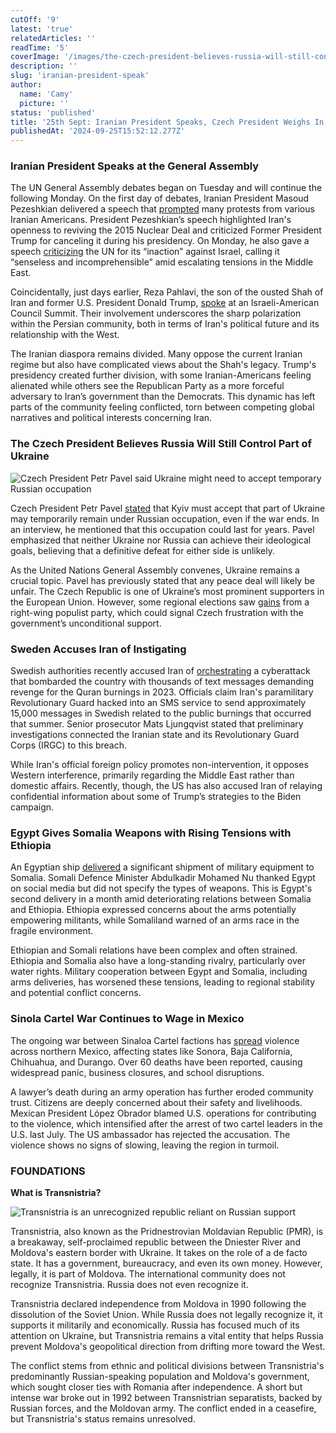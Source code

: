 ```yaml
---
cutOff: '9'
latest: 'true'
relatedArticles: ''
readTime: '5'
coverImage: '/images/the-czech-president-believes-russia-will-still-control-ukraine-whenever-the-war-ends-Y4Mj.webp'
description: ''
slug: 'iranian-president-speak'
author:
  name: 'Camy'
  picture: ''
status: 'published'
title: '25th Sept: Iranian President Speaks, Czech President Weighs In'
publishedAt: '2024-09-25T15:52:12.277Z'
---
```


### Iranian President Speaks at the General Assembly

The UN General Assembly debates began on Tuesday and will continue the following Monday. On the first day of debates, Iranian President Masoud Pezeshkian delivered a speech that [prompted](https://uk.news.yahoo.com/thousands-rally-outside-un-general-174334325.html?guccounter=1&guce_referrer=aHR0cHM6Ly93d3cuZ29vZ2xlLmNvbS8&guce_referrer_sig=AQAAAE98yJBmFWCtbTo4qcuiNnRJDkfqx-k4J64OsYA2BUB9HhsLejXEuu0V1cNXr5rtin9eiI7J7dOmPnZzvYf3jdGCNO4bs49DvhPCXQK1zhsn7FFTr17SLBWbOvRLvKa9j91qQQQWZLK7xvQWcgirnLVt4DnfemdNz9kerLUqr6GJ) many protests from various Iranian Americans. President Pezeshkian’s speech highlighted Iran's openness to reviving the 2015 Nuclear Deal and criticized Former President Trump for canceling it during his presidency. On Monday, he also gave a speech [criticizing](https://apnews.com/article/united-nations-iran-529d09bced2d3c579df5ab025b467a55) the UN for its “inaction” against Israel, calling it “senseless and incomprehensible” amid escalating tensions in the Middle East.

Coincidentally, just days earlier, Reza Pahlavi, the son of the ousted Shah of Iran and former U.S. President Donald Trump, [spoke](https://x.com/PahlaviReza/status/1838217962471186575?ref_src=twsrc%5Egoogle%7Ctwcamp%5Eserp%7Ctwgr%5Etweet) at an Israeli-American Council Summit. Their involvement underscores the sharp polarization within the Persian community, both in terms of Iran's political future and its relationship with the West.

The Iranian diaspora remains divided. Many oppose the current Iranian regime but also have complicated views about the Shah's legacy. Trump's presidency created further division, with some Iranian-Americans feeling alienated while others see the Republican Party as a more forceful adversary to Iran’s government than the Democrats. This dynamic has left parts of the community feeling conflicted, torn between competing global narratives and political interests concerning Iran.

### The Czech President Believes Russia Will Still Control Part of Ukraine

![Czech President Petr Pavel said Ukraine might need to accept temporary Russian occupation](/images/the-czech-president-believes-russia-will-still-control-ukraine-whenever-the-war-ends-YwNj.webp)

Czech President Petr Pavel [stated](https://www.politico.eu/article/ukraine-czech-republic-russia-vladimir-putin-petr-pavel/) that Kyiv must accept that part of Ukraine may temporarily remain under Russian occupation, even if the war ends. In an interview, he mentioned that this occupation could last for years. Pavel emphasized that neither Ukraine nor Russia can achieve their ideological goals, believing that a definitive defeat for either side is unlikely.

As the United Nations General Assembly convenes, Ukraine remains a crucial topic. Pavel has previously stated that any peace deal will likely be unfair. The Czech Republic is one of Ukraine’s most prominent supporters in the European Union. However, some regional elections saw [gains](https://www.euronews.com/my-europe/2024/09/22/main-opposition-party-dominates-regional-elections-in-the-czech-republic) from a right-wing populist party, which could signal Czech frustration with the government’s unconditional support.

### Sweden Accuses Iran of Instigating

Swedish authorities recently accused Iran of [orchestrating](https://www.euronews.com/2024/09/24/sweden-says-iran-was-behind-thousands-of-text-messages-inciting-protests-over-quran-burnin) a cyberattack that bombarded the country with thousands of text messages demanding revenge for the Quran burnings in 2023. Officials claim Iran's paramilitary Revolutionary Guard hacked into an SMS service to send approximately 15,000 messages in Swedish related to the public burnings that occurred that summer. Senior prosecutor Mats Ljungqvist stated that preliminary investigations connected the Iranian state and its Revolutionary Guard Corps (IRGC) to this breach.

While Iran's official foreign policy promotes non-intervention, it opposes Western interference, primarily regarding the Middle East rather than domestic affairs. Recently, though, the US has also accused Iran of relaying confidential information about some of Trump’s strategies to the Biden campaign.

### Egypt Gives Somalia Weapons with Rising Tensions with Ethiopia

An Egyptian ship [delivered](https://www.bbc.com/news/articles/cglk038p1d3o) a significant shipment of military equipment to Somalia. Somali Defence Minister Abdulkadir Mohamed Nu thanked Egypt on social media but did not specify the types of weapons. This is Egypt's second delivery in a month amid deteriorating relations between Somalia and Ethiopia. Ethiopia expressed concerns about the arms potentially empowering militants, while Somaliland warned of an arms race in the fragile environment.

Ethiopian and Somali relations have been complex and often strained. Ethiopia and Somalia also have a long-standing rivalry, particularly over water rights. Military cooperation between Egypt and Somalia, including arms deliveries, has worsened these tensions, leading to regional stability and potential conflict concerns.

### Sinola Cartel War Continues to Wage in Mexico

The ongoing war between Sinaloa Cartel factions has [spread](https://english.elpais.com/international/2024-09-24/cartel-war-in-sinaloa-spreads-fear-to-other-states-in-mexico-you-see-fewer-people-on-the-streets-and-businesses-close-early.html) violence across northern Mexico, affecting states like Sonora, Baja California, Chihuahua, and Durango. Over 60 deaths have been reported, causing widespread panic, business closures, and school disruptions.

A lawyer’s death during an army operation has further eroded community trust. Citizens are deeply concerned about their safety and livelihoods. Mexican President López Obrador blamed U.S. operations for contributing to the violence, which intensified after the arrest of two cartel leaders in the U.S. last July. The US ambassador has rejected the accusation. The violence shows no signs of slowing, leaving the region in turmoil.

### FOUNDATIONS

**What is Transnistria?**

![Transnistria is an unrecognized republic reliant on Russian support](/images/what-is-transnistria--Y0Mj.webp)

Transnistria, also known as the Pridnestrovian Moldavian Republic (PMR), is a breakaway, self-proclaimed republic between the Dniester River and Moldova's eastern border with Ukraine. It takes on the role of a de facto state. It has a government, bureaucracy, and even its own money. However, legally, it is part of Moldova. The international community does not recognize Transnistria. Russia does not even recognize it.

Transnistria declared independence from Moldova in 1990 following the dissolution of the Soviet Union. While Russia does not legally recognize it, it supports it militarily and economically. Russia has focused much of its attention on Ukraine, but Transnistria remains a vital entity that helps Russia prevent Moldova's geopolitical direction from drifting more toward the West.

The conflict stems from ethnic and political divisions between Transnistria's predominantly Russian-speaking population and Moldova's government, which sought closer ties with Romania after independence. A short but intense war broke out in 1992 between Transnistrian separatists, backed by Russian forces, and the Moldovan army. The conflict ended in a ceasefire, but Transnistria's status remains unresolved.